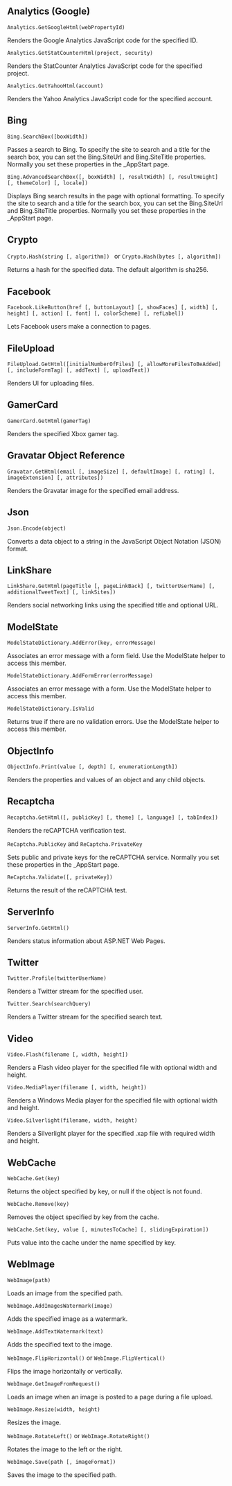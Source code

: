 ## Analytics (Google)
`Analytics.GetGoogleHtml(webPropertyId)`

Renders the Google Analytics JavaScript code for the specified ID.

`Analytics.GetStatCounterHtml(project, security)`

Renders the StatCounter Analytics JavaScript code for the specified project.

`Analytics.GetYahooHtml(account)`

Renders the Yahoo Analytics JavaScript code for the specified account.

## Bing
`Bing.SearchBox([boxWidth])`

Passes a search to Bing. To specify the site to search and a title for the search box, you can set the Bing.SiteUrl and Bing.SiteTitle properties. Normally you set these properties in the _AppStart page.

`Bing.AdvancedSearchBox([, boxWidth] [, resultWidth] [, resultHeight] [, themeColor] [, locale])`
  
Displays Bing search results in the page with optional formatting. To specify the site to search and a title for the search box, you  can set the Bing.SiteUrl and Bing.SiteTitle properties. Normally you set these properties in the _AppStart page.
  
## Crypto
`Crypto.Hash(string [, algorithm]) ` or `Crypto.Hash(bytes [, algorithm])`
  
Returns a hash for the specified data. The default algorithm is sha256.
  
## Facebook
`Facebook.LikeButton(href [, buttonLayout] [, showFaces] [, width] [, height] [, action] [, font] [, colorScheme] [, refLabel])`
  
Lets Facebook users make a connection to pages.
  
## FileUpload
  
`FileUpload.GetHtml([initialNumberOfFiles] [, allowMoreFilesToBeAdded] [, includeFormTag] [, addText] [, uploadText])`
  
Renders UI for uploading files.
  
## GamerCard
`GamerCard.GetHtml(gamerTag)`

Renders the specified Xbox gamer tag.

## Gravatar Object Reference
`Gravatar.GetHtml(email [, imageSize] [, defaultImage] [, rating] [, imageExtension] [, attributes])`

Renders the Gravatar image for the specified email address.

## Json
`Json.Encode(object)`

Converts a data object to a string in the JavaScript Object Notation (JSON) format.

## LinkShare
`LinkShare.GetHtml(pageTitle [, pageLinkBack] [, twitterUserName] [, additionalTweetText] [, linkSites])`

Renders social networking links using the specified title and optional URL.

## ModelState
`ModelStateDictionary.AddError(key, errorMessage)`

Associates an error message with a form field. Use the ModelState helper to access this member.

`ModelStateDictionary.AddFormError(errorMessage)`

Associates an error message with a form. Use the ModelState helper to access this member.

`ModelStateDictionary.IsValid`

Returns true if there are no validation errors. Use the ModelState helper to access this member.

## ObjectInfo
`ObjectInfo.Print(value [, depth] [, enumerationLength])`

Renders the properties and values of an object and any child objects.

## Recaptcha
`Recaptcha.GetHtml([, publicKey] [, theme] [, language] [, tabIndex])`

Renders the reCAPTCHA verification test.

`ReCaptcha.PublicKey` and `ReCaptcha.PrivateKey`

Sets public and private keys for the reCAPTCHA service. Normally you set these properties in the _AppStart page.

`ReCaptcha.Validate([, privateKey])`

Returns the result of the reCAPTCHA test.

## ServerInfo
`ServerInfo.GetHtml()`

Renders status information about ASP.NET Web Pages.

## Twitter
`Twitter.Profile(twitterUserName)`

Renders a Twitter stream for the specified user.

`Twitter.Search(searchQuery)`

Renders a Twitter stream for the specified search text.

## Video
`Video.Flash(filename [, width, height])`

Renders a Flash video player for the specified file with optional width and height.

`Video.MediaPlayer(filename [, width, height])`

Renders a Windows Media player for the specified file with optional width and height.

`Video.Silverlight(filename, width, height)`

Renders a Silverlight player for the specified .xap file with required width and height.

## WebCache
`WebCache.Get(key)`

Returns the object specified by key, or null if the object is not found.

`WebCache.Remove(key)`

Removes the object specified by key from the cache.

`WebCache.Set(key, value [, minutesToCache] [, slidingExpiration])`

Puts value into the cache under the name specified by key.

## WebImage
`WebImage(path)`

Loads an image from the specified path.

`WebImage.AddImagesWatermark(image)`

Adds the specified image as a watermark.

`WebImage.AddTextWatermark(text)`

Adds the specified text to the image.

`WebImage.FlipHorizontal()` or `WebImage.FlipVertical()`

Flips the image horizontally or vertically.

`WebImage.GetImageFromRequest()`

Loads an image when an image is posted to a page during a file upload.

`WebImage.Resize(width, height)`

Resizes the image.

`WebImage.RotateLeft()` or `WebImage.RotateRight()`

Rotates the image to the left or the right.

`WebImage.Save(path [, imageFormat])`

Saves the image to the specified path.
